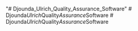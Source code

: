 "# Djounda_Ulrich_Quality_Assurance_Software" 
#   D j o u n d a _ U l r i c h _ Q u a l i t y _ A s s u r a n c e _ S o f t w a r e  
 #   D j o u n d a _ U l r i c h _ Q u a l i t y _ A s s u r a n c e _ S o f t w a r e  
 
